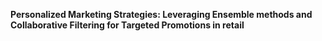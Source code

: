 **Personalized Marketing Strategies: Leveraging Ensemble methods and Collaborative Filtering for Targeted Promotions in retail**
